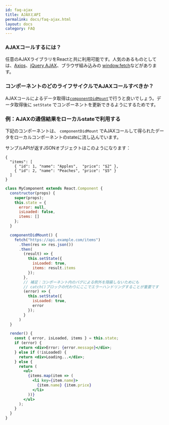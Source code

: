 ```yaml
---
id: faq-ajax
title: AJAXとAPI
permalink: docs/faq-ajax.html
layout: docs
category: FAQ
---
```


### AJAXコールするには？

任意のAJAXライブラリをReactと共に利用可能です。人気のあるものとしては、[Axios](https://github.com/axios/axios)、[jQuery AJAX](https://api.jquery.com/jQuery.ajax/)、ブラウザ組み込みの [window.fetch](https://developer.mozilla.org/en-US/docs/Web/API/Fetch_API)などがあります。

### コンポーネントのどのライフサイクルでAJAXコールすべきか？

AJAXコールによるデータ取得は[`componentDidMount`](/docs/react-component.html#mounting)で行うと良いでしょう。データ取得後に `setState` でコンポーネントを更新できるようにするためです。

### 例：AJAXの通信結果をローカルstateで利用する

下記のコンポーネントは、 `componentDidMount` でAJAXコールして得られたデータをローカルコンポーネントのstateに流し込んでいます。 

サンプルAPIが返すJSONオブジェクトはこのようになります：

```
{
  "items": [
    { "id": 1, "name": "Apples",  "price": "$2" },
    { "id": 2, "name": "Peaches", "price": "$5" }
  ] 
}
```

```jsx
class MyComponent extends React.Component {
  constructor(props) {
    super(props);
    this.state = {
      error: null,
      isLoaded: false,
      items: []
    };
  }

  componentDidMount() {
    fetch("https://api.example.com/items")
      .then(res => res.json())
      .then(
        (result) => {
          this.setState({
            isLoaded: true,
            items: result.items
          });
        },
        // 補足：コンポーネント内のバグによる例外を隠蔽しないためにも
        // catch()ブロックの代わりにここでエラーハンドリングすることが重要です
        (error) => {
          this.setState({
            isLoaded: true,
            error
          });
        }
      )
  }

  render() {
    const { error, isLoaded, items } = this.state;
    if (error) {
      return <div>Error: {error.message}</div>;
    } else if (!isLoaded) {
      return <div>Loading...</div>;
    } else {
      return (
        <ul>
          {items.map(item => (
            <li key={item.name}>
              {item.name} {item.price}
            </li>
          ))}
        </ul>
      );
    }
  }
}
```
